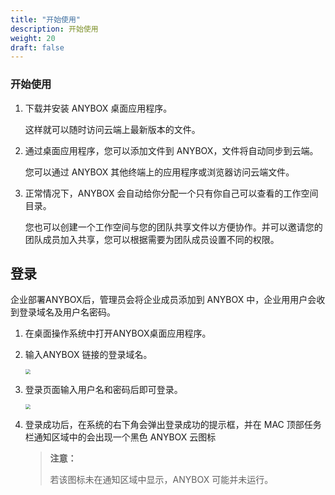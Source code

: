 ```yaml
---
title: "开始使用"
description: 开始使用
weight: 20
draft: false
---
```


### 开始使用

1. 下载并安装 ANYBOX 桌⾯应⽤程序。

   这样就可以随时访问云端上最新版本的文件。  

2. 通过桌⾯应用程序，您可以添加文件到 ANYBOX，文件将自动同步到云端。

   您可以通过 ANYBOX 其他终端上的应用程序或浏览器访问云端文件。  

3. 正常情况下，ANYBOX 会自动给你分配一个只有你自己可以查看的工作空间目录。

   您也可以创建一个工作空间与您的团队共享文件以方便协作。并可以邀请您的团队成员加入共享，您可以根据需要为团队成员设置不同的权限。  

## 登录

企业部署ANYBOX后，管理员会将企业成员添加到 ANYBOX 中，企业⽤用户会收到登录域名及用户名密码。

1. 在桌面操作系统中打开ANYBOX桌⾯应用程序。

2. 输入ANYBOX 链接的登录域名。

   <img src="../../_images/mac_user01.png" style="zoom:50%;" />

3. 登录页面输入用户名和密码后即可登录。

   <img src="../../_images/mac_user02.png" style="zoom:50%;" />

3. 登录成功后，在系统的右下角会弹出登录成功的提示框，并在 MAC 顶部任务栏通知区域中的会出现一个黑色 ANYBOX 云图标

   > **注意：**
   >
   > 若该图标未在通知区域中显示，ANYBOX 可能并未运行。
